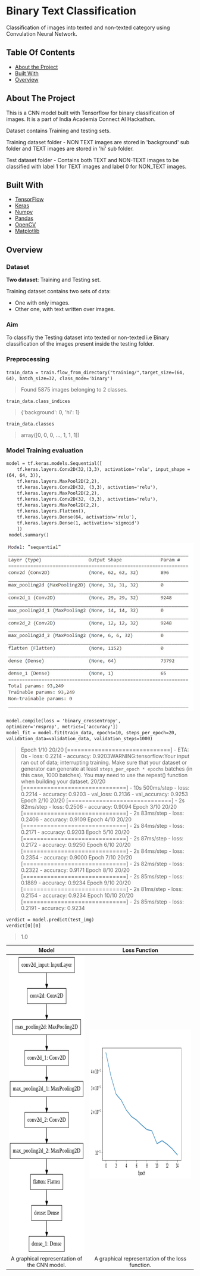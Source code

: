 # Binary Text Classification

Classification of images into texted and non-texted category using Convulation Neural Network. 

## Table Of Contents

* [About the Project](#about-the-project)
* [Built With](#built-with)
* [Overview](#overview)

## About The Project

This is a CNN model built with Tensorflow for binary classification of images. It is a part of India Academia Connect AI Hackathon. 

Dataset contains Training and testing sets. 

Training dataset folder - NON TEXT images are stored in 'background' sub folder and TEXT images are stored in 'hi' sub folder.

Test dataset folder - Contains both TEXT and NON-TEXT images to be classified with label 1 for TEXT images and label 0 for NON_TEXT images.

## Built With


* [TensorFlow](https://www.tensorflow.org/)
* [Keras](https://keras.io/)
* [Numpy](https://numpy.org/)
* [Pandas](https://pandas.pydata.org/)
* [OpenCV](https://opencv.org/)
* [Matplotlib](https://matplotlib.org/)

## Overview
### Dataset

**Two dataset**: Training and Testing set. 

Training dataset contains two sets of data:
- One with only images.
- Other one, with text written over images.

### Aim
To classifiy the Testing dataset into texted or non-texted i.e Binary classification of the images present inside the testing folder.

### Preprocessing
 ```
 train_data = train.flow_from_directory("training/",target_size=(64, 64), batch_size=32, class_mode='binary')
 ```
 > Found 5875 images belonging to 2 classes.
 
 ```
 train_data.class_indices
 ```
> {'background': 0, 'hi': 1}
```
train_data.classes
```
> array([0, 0, 0, ..., 1, 1, 1])

### Model Training evaluation
```
model = tf.keras.models.Sequential([
    tf.keras.layers.Conv2D(32,(3,3), activation='relu', input_shape = (64, 64, 3)), 
    tf.keras.layers.MaxPool2D(2,2),
    tf.keras.layers.Conv2D(32, (3,3), activation='relu'),
    tf.keras.layers.MaxPool2D(2,2),
    tf.keras.layers.Conv2D(32, (3,3), activation='relu'),
    tf.keras.layers.MaxPool2D(2,2),
    tf.keras.layers.Flatten(),
    tf.keras.layers.Dense(64, activation='relu'),
    tf.keras.layers.Dense(1, activation='sigmoid')
    ])
 model.summary()
 ```
 ![model_summary](https://github.com/Dipankar-Medhi/Binary_text_classification-CNN/blob/master/model_summary.jpg)
``` 
model.compile(loss = 'binary_crossentropy',
optimizer='rmsprop', metrics=['accuracy'])
model_fit = model.fit(train_data, epochs=10, steps_per_epoch=20, validation_data=validation_data, validation_steps=1000)
```
> Epoch 1/10
20/20 [==============================] - ETA: 0s - loss: 0.2214 - accuracy: 0.9203WARNING:tensorflow:Your input ran out of data; 
interrupting training. Make sure that your dataset or generator can generate at least `steps_per_epoch * epochs` batches (in this case, 1000 batches). 
You may need to use the repeat() function when building your dataset.
20/20 [==============================] - 10s 500ms/step - loss: 0.2214 - accuracy: 0.9203 - val_loss: 0.2136 - val_accuracy: 0.9253
Epoch 2/10
20/20 [==============================] - 2s 82ms/step - loss: 0.2506 - accuracy: 0.9094
Epoch 3/10
20/20 [==============================] - 2s 83ms/step - loss: 0.2406 - accuracy: 0.9109
Epoch 4/10
20/20 [==============================] - 2s 84ms/step - loss: 0.2171 - accuracy: 0.9203
Epoch 5/10
20/20 [==============================] - 2s 87ms/step - loss: 0.2172 - accuracy: 0.9250
Epoch 6/10
20/20 [==============================] - 2s 84ms/step - loss: 0.2354 - accuracy: 0.9000
Epoch 7/10
20/20 [==============================] - 2s 82ms/step - loss: 0.2322 - accuracy: 0.9171
Epoch 8/10
20/20 [==============================] - 2s 85ms/step - loss: 0.1889 - accuracy: 0.9234
Epoch 9/10
20/20 [==============================] - 2s 81ms/step - loss: 0.2154 - accuracy: 0.9234
Epoch 10/10
20/20 [==============================] - 2s 85ms/step - loss: 0.2191 - accuracy: 0.9234


```
verdict = model.predict(test_img)
verdict[0][0]
```
> 1.0



Model             |  Loss Function
:-------------------------:|:-------------------------:
<img align="left" width="400" height="800" alt='model' src="https://github.com/Hello-Peter-GPU-Hackathon/CNN-Image-Classification/blob/main/model.png">  |  <img width = '600' height = '400' alt = 'loss function' src = 'https://github.com/Hello-Peter-GPU-Hackathon/CNN-Image-Classification/blob/main/books_read.png' >
A graphical representation of the CNN model. | A graphical representation of the loss function.




